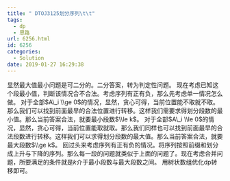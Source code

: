 ```yaml
---
title: " DTOJ3125划分序列\t\t"
tags:
  - dp
  - 思路
url: 6256.html
id: 6256
categories:
  - Solution
date: 2019-01-27 16:29:38
---
```


显然最大值最小问题是可二分的。二分答案，转为判定性问题。 现在考虑已知这个段最小值，判断该情况合不合法。考虑序列有正有负，那么先考虑单一情况怎么做。 对于全部$A\_i \\ge 0$的情况，显然，贪心可得，当前位置能不取就不取。那么我们可以找到前面最早的合法位置进行转移。这样我们需要求得划分段数的最小值。那么当前答案合法，就要最小段数$\\le k$。 对于全部$A\_i \\le 0$的情况，显然，贪心可得，当前位置能取就取。那么我们同样也可以找到前面最早的合法段数进行转移。这样我们可以求得划分段数的最大值。那么当前答案合法，就要最大段数$\\ge k$。 回过头来考虑序列有正有负的情况。将序列按照前缀和划分成上升与下降的序列。那么每一段的问题就类似于上面的问题了。现在考虑合并问题，所要满足的条件就是$k$介于最小段数与最大段数之间。 用树状数组优化dp转移即可。